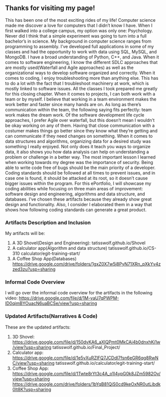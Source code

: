 ## Thanks for visiting my page!

This has been one of the most exciting rides of my life! Computer science made me discover a love for computers that I didn’t know I have. When I first walked into a college campus, my option was only one: Psychology. Never did I think that a simple experiment was going to turn into a full bachelor’s in science. My background in computer science ranges from programming to assembly. I’ve developed full applications in some of my classes and had the opportunity to work with data using SQL, MySQL, and MongoDB. I have a broad understanding of Python, C++, and Java. When it comes to software engineering, I know the different SDLC approaches that are mostly used(Waterfall and Agile approaches) as well as the organizational ways to develop software organized and correctly. When it comes to coding, I enjoy troubleshooting more than anything else. This has to do a lot with the fact that I troubleshoot machinery at work, which is mostly linked to software issues. All the classes I took prepared me greatly for this closing chapter.
When it comes to projects, I can both work with a team or by myself. I believe that working in a team environment makes the work better and faster since many hands are on. As long as there’s communication within the team, the following saying fits perfectly: team work makes the dream work. Of the software development life cycle approaches, I prefer Agile over waterfall, but this doesn’t mean I wouldn’t be okay working on any of them. Having that close communication with a costumer makes things go better since they know what they’re getting and can communicate if they need changes on something. When it comes to data structures and algorithms, organizing data for a desired study was something I really enjoyed. Not only does it teach you ways to organize data, it also shows you how data analysis can help on understanding a problem or challenge in a better way.
The most important lesson I learned when working towards my degree was the importance of security. Being able to write code free of bugs should be the main priority of a developer. Coding standards should be followed at all times to prevent issues, and in case one is found, it should be attacked at its root, so it doesn’t cause bigger issues within the program.
For this ePortfolio, I will showcase my coding abilities while focusing on three main areas of improvement: software design and engineering, algorithms and data structure, and databases. I’ve chosen these artifacts because they already show great design and functionality. Also, I consider I elaborated them in a way that shows how following coding standards can generate a great product.


### Artifacts Description and Inclusion

My artifacts will be:

1. A 3D Shovel(Design and Engineering):
  tatisswolf.github.io/Shovel
2. A calculator app(Algorithm and data structure)
  tatisswolf.github.io/CS-310 calculator/egit-training-start/
3. A Coffee Shop App(Databases)
  https://drive.google.com/drive/folders/1gxZ0X7w5j8PyN71XRn_pXkYv4zzed3zu?usp=sharing
  

### Informal Code Overview

I will go over the informal code overview for the artifacts in the following video:
https://drive.google.com/file/d/1M-vaU7qPWPM-ID0qimBYOuacN6uaBCSe/view?usp=sharing

### Updated Artifacts(Narratives & Code)
These are the updated artifacts:
1. 3D Shovel:
https://drive.google.com/file/d/150dvKA6_aXlQPmt0MkCAi4b0dnxhKj1w/view?usp=sharing
tatisswolf.github.io/Final_Project/
2. Calculator app:
https://drive.google.com/file/d/1e5vXuRZlFQ7JCDdI7fsn6eGR6qg8RwNC/view?usp=sharing
tatisswolf.github.io/calculator/egit-training-start/
3. Coffee Shop App:
https://drive.google.com/file/d/1Twte8rYt3c4A_o1I4ypG0k8JZm5982Ov/view?usp=sharing
https://drive.google.com/drive/folders/1bYqB81QiS0cd9keOxNR0utLibdk0lt8K?usp=sharing

